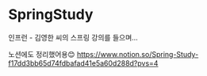 # SpringStudy
인프런 - 김영한 씨의 스프링 강의를 들으며...

노션에도 정리했어용😊
https://www.notion.so/Spring-Study-f17dd3bb65d74fdbafad41e5a60d288d?pvs=4
